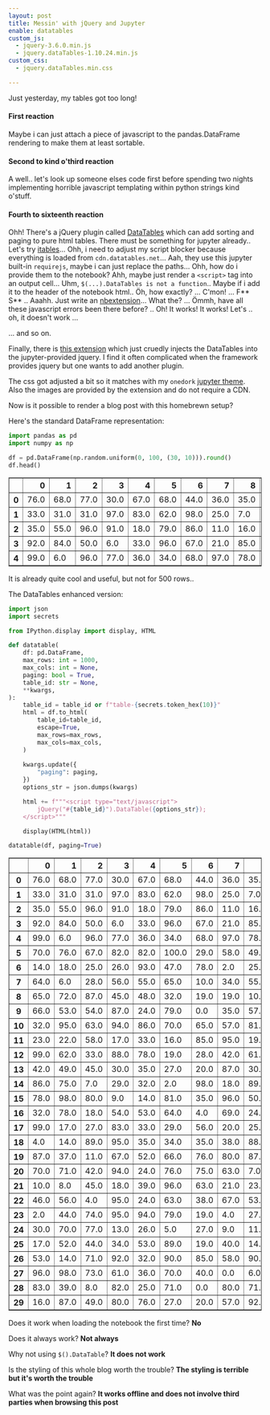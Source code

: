 ```yaml
---
layout: post
title: Messin' with jQuery and Jupyter
enable: datatables
custom_js: 
  - jquery-3.6.0.min.js
  - jquery.dataTables-1.10.24.min.js
custom_css: 
  - jquery.dataTables.min.css

---
```



Just yesterday, my tables got too long!

#### First reaction
Maybe i can just attach a piece of javascript to the pandas.DataFrame rendering to make them at least sortable.

#### Second to kind o'third reaction
A well.. let's look up someone elses code first before spending two nights implementing horrible javascript templating within python strings kind o'stuff.

#### Fourth to sixteenth reaction
Ohh! There's a jQuery plugin called [DataTables](https://datatables.net/manual/options) which can add sorting and paging to pure html tables. There must be something for jupyter already.. Let's try [itables](https://github.com/mwouts/itables)... Ohh, i need to adjust my script blocker because everything is loaded from `cdn.datatables.net`... Aah, they use this jupyter built-in `requirejs`, maybe i can just replace the paths... Ohh, how do i provide them to the notebook?
Ahh, maybe just render a `<script>` tag into an output cell... Uhm, `$(...).DataTables is not a function`.. Maybe if i add it to the header of the notebook html.. Öh, how exactly? ... C'mon! ... F** S** .. Aaahh. Just write an [nbextension](https://github.com/ipython-contrib/jupyter_contrib_nbextensions)... What the? ... Ömmh, have all these javascript errors been there before? .. Oh! It works! It works! Let's .. oh, it doesn't work ...

... and so on.

Finally, there is [this extension](https://github.com/defgsus/blog/tree/master/src/datatables-offline) which just cruedly injects the DataTables into the jupyter-provided jquery. I find it often complicated when the framework provides jquery but one wants to add another plugin.

The css got adjusted a bit so it matches with my `onedork` [jupyter theme](https://github.com/dunovank/jupyter-themes). Also the images are provided by the extension and do not require a CDN.

Now is it possible to render a blog post with this homebrewn setup? 

Here's the standard DataFrame representation:


```python
import pandas as pd
import numpy as np

df = pd.DataFrame(np.random.uniform(0, 100, (30, 10))).round()
df.head()
```




<div>
<style scoped>
    .dataframe tbody tr th:only-of-type {
        vertical-align: middle;
    }

    .dataframe tbody tr th {
        vertical-align: top;
    }

    .dataframe thead th {
        text-align: right;
    }
</style>
<table border="1" class="dataframe">
  <thead>
    <tr style="text-align: right;">
      <th></th>
      <th>0</th>
      <th>1</th>
      <th>2</th>
      <th>3</th>
      <th>4</th>
      <th>5</th>
      <th>6</th>
      <th>7</th>
      <th>8</th>
      <th>9</th>
    </tr>
  </thead>
  <tbody>
    <tr>
      <th>0</th>
      <td>76.0</td>
      <td>68.0</td>
      <td>77.0</td>
      <td>30.0</td>
      <td>67.0</td>
      <td>68.0</td>
      <td>44.0</td>
      <td>36.0</td>
      <td>35.0</td>
      <td>15.0</td>
    </tr>
    <tr>
      <th>1</th>
      <td>33.0</td>
      <td>31.0</td>
      <td>31.0</td>
      <td>97.0</td>
      <td>83.0</td>
      <td>62.0</td>
      <td>98.0</td>
      <td>25.0</td>
      <td>7.0</td>
      <td>67.0</td>
    </tr>
    <tr>
      <th>2</th>
      <td>35.0</td>
      <td>55.0</td>
      <td>96.0</td>
      <td>91.0</td>
      <td>18.0</td>
      <td>79.0</td>
      <td>86.0</td>
      <td>11.0</td>
      <td>16.0</td>
      <td>15.0</td>
    </tr>
    <tr>
      <th>3</th>
      <td>92.0</td>
      <td>84.0</td>
      <td>50.0</td>
      <td>6.0</td>
      <td>33.0</td>
      <td>96.0</td>
      <td>67.0</td>
      <td>21.0</td>
      <td>85.0</td>
      <td>14.0</td>
    </tr>
    <tr>
      <th>4</th>
      <td>99.0</td>
      <td>6.0</td>
      <td>96.0</td>
      <td>77.0</td>
      <td>36.0</td>
      <td>34.0</td>
      <td>68.0</td>
      <td>97.0</td>
      <td>78.0</td>
      <td>42.0</td>
    </tr>
  </tbody>
</table>
</div>



It is already quite cool and useful, but not for 500 rows.. 

The DataTables enhanced version:


```python
import json
import secrets

from IPython.display import display, HTML
```


```python
def datatable(
    df: pd.DataFrame,
    max_rows: int = 1000,
    max_cols: int = None,
    paging: bool = True,
    table_id: str = None,
    **kwargs,
):    
    table_id = table_id or f"table-{secrets.token_hex(10)}"
    html = df.to_html(
        table_id=table_id,
        escape=True,
        max_rows=max_rows,
        max_cols=max_cols,
    )
    
    kwargs.update({
        "paging": paging,
    })
    options_str = json.dumps(kwargs)

    html += f"""<script type="text/javascript">
        jQuery("#{table_id}").DataTable({options_str});
    </script>"""

    display(HTML(html))

datatable(df, paging=True)
```


<table border="1" class="dataframe" id="table-2344fbd85f84944566e4">
  <thead>
    <tr style="text-align: right;">
      <th></th>
      <th>0</th>
      <th>1</th>
      <th>2</th>
      <th>3</th>
      <th>4</th>
      <th>5</th>
      <th>6</th>
      <th>7</th>
      <th>8</th>
      <th>9</th>
    </tr>
  </thead>
  <tbody>
    <tr>
      <th>0</th>
      <td>76.0</td>
      <td>68.0</td>
      <td>77.0</td>
      <td>30.0</td>
      <td>67.0</td>
      <td>68.0</td>
      <td>44.0</td>
      <td>36.0</td>
      <td>35.0</td>
      <td>15.0</td>
    </tr>
    <tr>
      <th>1</th>
      <td>33.0</td>
      <td>31.0</td>
      <td>31.0</td>
      <td>97.0</td>
      <td>83.0</td>
      <td>62.0</td>
      <td>98.0</td>
      <td>25.0</td>
      <td>7.0</td>
      <td>67.0</td>
    </tr>
    <tr>
      <th>2</th>
      <td>35.0</td>
      <td>55.0</td>
      <td>96.0</td>
      <td>91.0</td>
      <td>18.0</td>
      <td>79.0</td>
      <td>86.0</td>
      <td>11.0</td>
      <td>16.0</td>
      <td>15.0</td>
    </tr>
    <tr>
      <th>3</th>
      <td>92.0</td>
      <td>84.0</td>
      <td>50.0</td>
      <td>6.0</td>
      <td>33.0</td>
      <td>96.0</td>
      <td>67.0</td>
      <td>21.0</td>
      <td>85.0</td>
      <td>14.0</td>
    </tr>
    <tr>
      <th>4</th>
      <td>99.0</td>
      <td>6.0</td>
      <td>96.0</td>
      <td>77.0</td>
      <td>36.0</td>
      <td>34.0</td>
      <td>68.0</td>
      <td>97.0</td>
      <td>78.0</td>
      <td>42.0</td>
    </tr>
    <tr>
      <th>5</th>
      <td>70.0</td>
      <td>76.0</td>
      <td>67.0</td>
      <td>82.0</td>
      <td>82.0</td>
      <td>100.0</td>
      <td>29.0</td>
      <td>58.0</td>
      <td>49.0</td>
      <td>54.0</td>
    </tr>
    <tr>
      <th>6</th>
      <td>14.0</td>
      <td>18.0</td>
      <td>25.0</td>
      <td>26.0</td>
      <td>93.0</td>
      <td>47.0</td>
      <td>78.0</td>
      <td>2.0</td>
      <td>25.0</td>
      <td>67.0</td>
    </tr>
    <tr>
      <th>7</th>
      <td>64.0</td>
      <td>6.0</td>
      <td>28.0</td>
      <td>56.0</td>
      <td>55.0</td>
      <td>65.0</td>
      <td>10.0</td>
      <td>34.0</td>
      <td>55.0</td>
      <td>14.0</td>
    </tr>
    <tr>
      <th>8</th>
      <td>65.0</td>
      <td>72.0</td>
      <td>87.0</td>
      <td>45.0</td>
      <td>48.0</td>
      <td>32.0</td>
      <td>19.0</td>
      <td>19.0</td>
      <td>10.0</td>
      <td>49.0</td>
    </tr>
    <tr>
      <th>9</th>
      <td>66.0</td>
      <td>53.0</td>
      <td>54.0</td>
      <td>87.0</td>
      <td>24.0</td>
      <td>79.0</td>
      <td>0.0</td>
      <td>35.0</td>
      <td>57.0</td>
      <td>66.0</td>
    </tr>
    <tr>
      <th>10</th>
      <td>32.0</td>
      <td>95.0</td>
      <td>63.0</td>
      <td>94.0</td>
      <td>86.0</td>
      <td>70.0</td>
      <td>65.0</td>
      <td>57.0</td>
      <td>81.0</td>
      <td>59.0</td>
    </tr>
    <tr>
      <th>11</th>
      <td>23.0</td>
      <td>22.0</td>
      <td>58.0</td>
      <td>17.0</td>
      <td>33.0</td>
      <td>16.0</td>
      <td>85.0</td>
      <td>95.0</td>
      <td>19.0</td>
      <td>52.0</td>
    </tr>
    <tr>
      <th>12</th>
      <td>99.0</td>
      <td>62.0</td>
      <td>33.0</td>
      <td>88.0</td>
      <td>78.0</td>
      <td>19.0</td>
      <td>28.0</td>
      <td>42.0</td>
      <td>61.0</td>
      <td>23.0</td>
    </tr>
    <tr>
      <th>13</th>
      <td>42.0</td>
      <td>49.0</td>
      <td>45.0</td>
      <td>30.0</td>
      <td>35.0</td>
      <td>27.0</td>
      <td>20.0</td>
      <td>87.0</td>
      <td>30.0</td>
      <td>5.0</td>
    </tr>
    <tr>
      <th>14</th>
      <td>86.0</td>
      <td>75.0</td>
      <td>7.0</td>
      <td>29.0</td>
      <td>32.0</td>
      <td>2.0</td>
      <td>98.0</td>
      <td>18.0</td>
      <td>89.0</td>
      <td>63.0</td>
    </tr>
    <tr>
      <th>15</th>
      <td>78.0</td>
      <td>98.0</td>
      <td>80.0</td>
      <td>9.0</td>
      <td>14.0</td>
      <td>81.0</td>
      <td>35.0</td>
      <td>96.0</td>
      <td>50.0</td>
      <td>63.0</td>
    </tr>
    <tr>
      <th>16</th>
      <td>32.0</td>
      <td>78.0</td>
      <td>18.0</td>
      <td>54.0</td>
      <td>53.0</td>
      <td>64.0</td>
      <td>4.0</td>
      <td>69.0</td>
      <td>24.0</td>
      <td>10.0</td>
    </tr>
    <tr>
      <th>17</th>
      <td>99.0</td>
      <td>17.0</td>
      <td>27.0</td>
      <td>83.0</td>
      <td>33.0</td>
      <td>29.0</td>
      <td>56.0</td>
      <td>20.0</td>
      <td>25.0</td>
      <td>15.0</td>
    </tr>
    <tr>
      <th>18</th>
      <td>4.0</td>
      <td>14.0</td>
      <td>89.0</td>
      <td>95.0</td>
      <td>35.0</td>
      <td>34.0</td>
      <td>35.0</td>
      <td>38.0</td>
      <td>88.0</td>
      <td>85.0</td>
    </tr>
    <tr>
      <th>19</th>
      <td>87.0</td>
      <td>37.0</td>
      <td>11.0</td>
      <td>67.0</td>
      <td>52.0</td>
      <td>66.0</td>
      <td>76.0</td>
      <td>80.0</td>
      <td>87.0</td>
      <td>36.0</td>
    </tr>
    <tr>
      <th>20</th>
      <td>70.0</td>
      <td>71.0</td>
      <td>42.0</td>
      <td>94.0</td>
      <td>24.0</td>
      <td>76.0</td>
      <td>75.0</td>
      <td>63.0</td>
      <td>7.0</td>
      <td>4.0</td>
    </tr>
    <tr>
      <th>21</th>
      <td>10.0</td>
      <td>8.0</td>
      <td>45.0</td>
      <td>18.0</td>
      <td>39.0</td>
      <td>96.0</td>
      <td>63.0</td>
      <td>21.0</td>
      <td>23.0</td>
      <td>44.0</td>
    </tr>
    <tr>
      <th>22</th>
      <td>46.0</td>
      <td>56.0</td>
      <td>4.0</td>
      <td>95.0</td>
      <td>24.0</td>
      <td>63.0</td>
      <td>38.0</td>
      <td>67.0</td>
      <td>53.0</td>
      <td>94.0</td>
    </tr>
    <tr>
      <th>23</th>
      <td>2.0</td>
      <td>44.0</td>
      <td>74.0</td>
      <td>95.0</td>
      <td>94.0</td>
      <td>79.0</td>
      <td>19.0</td>
      <td>4.0</td>
      <td>27.0</td>
      <td>7.0</td>
    </tr>
    <tr>
      <th>24</th>
      <td>30.0</td>
      <td>70.0</td>
      <td>77.0</td>
      <td>13.0</td>
      <td>26.0</td>
      <td>5.0</td>
      <td>27.0</td>
      <td>9.0</td>
      <td>11.0</td>
      <td>3.0</td>
    </tr>
    <tr>
      <th>25</th>
      <td>17.0</td>
      <td>52.0</td>
      <td>44.0</td>
      <td>34.0</td>
      <td>53.0</td>
      <td>89.0</td>
      <td>19.0</td>
      <td>40.0</td>
      <td>14.0</td>
      <td>72.0</td>
    </tr>
    <tr>
      <th>26</th>
      <td>53.0</td>
      <td>14.0</td>
      <td>71.0</td>
      <td>92.0</td>
      <td>32.0</td>
      <td>90.0</td>
      <td>85.0</td>
      <td>58.0</td>
      <td>90.0</td>
      <td>21.0</td>
    </tr>
    <tr>
      <th>27</th>
      <td>96.0</td>
      <td>98.0</td>
      <td>73.0</td>
      <td>61.0</td>
      <td>36.0</td>
      <td>70.0</td>
      <td>40.0</td>
      <td>0.0</td>
      <td>6.0</td>
      <td>79.0</td>
    </tr>
    <tr>
      <th>28</th>
      <td>83.0</td>
      <td>39.0</td>
      <td>8.0</td>
      <td>82.0</td>
      <td>25.0</td>
      <td>71.0</td>
      <td>0.0</td>
      <td>80.0</td>
      <td>71.0</td>
      <td>96.0</td>
    </tr>
    <tr>
      <th>29</th>
      <td>16.0</td>
      <td>87.0</td>
      <td>49.0</td>
      <td>80.0</td>
      <td>76.0</td>
      <td>27.0</td>
      <td>20.0</td>
      <td>57.0</td>
      <td>92.0</td>
      <td>47.0</td>
    </tr>
  </tbody>
</table><script type="text/javascript">
        jQuery("#table-2344fbd85f84944566e4").DataTable({"paging": true});
    </script>


Does it work when loading the notebook the first time? **No**

Does it always work? **Not always**

Why not using `$().DataTable`? **It does not work**

Is the styling of this whole blog worth the trouble? **The styling is terrible but it's worth the trouble**

What was the point again? **It works offline and does not involve third parties when browsing this post**
